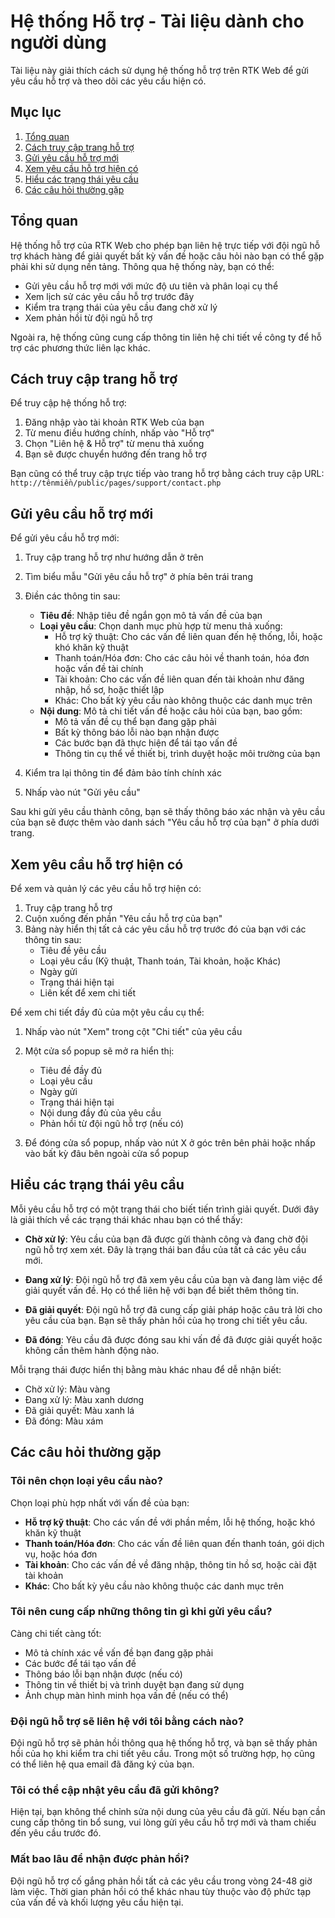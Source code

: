 # Hệ thống Hỗ trợ - Tài liệu dành cho người dùng

Tài liệu này giải thích cách sử dụng hệ thống hỗ trợ trên RTK Web để gửi yêu cầu hỗ trợ và theo dõi các yêu cầu hiện có.

## Mục lục

1. [Tổng quan](#tổng-quan)
2. [Cách truy cập trang hỗ trợ](#cách-truy-cập-trang-hỗ-trợ)
3. [Gửi yêu cầu hỗ trợ mới](#gửi-yêu-cầu-hỗ-trợ-mới)
4. [Xem yêu cầu hỗ trợ hiện có](#xem-yêu-cầu-hỗ-trợ-hiện-có)
5. [Hiểu các trạng thái yêu cầu](#hiểu-các-trạng-thái-yêu-cầu)
6. [Các câu hỏi thường gặp](#các-câu-hỏi-thường-gặp)

## Tổng quan

Hệ thống hỗ trợ của RTK Web cho phép bạn liên hệ trực tiếp với đội ngũ hỗ trợ khách hàng để giải quyết bất kỳ vấn đề hoặc câu hỏi nào bạn có thể gặp phải khi sử dụng nền tảng. Thông qua hệ thống này, bạn có thể:

- Gửi yêu cầu hỗ trợ mới với mức độ ưu tiên và phân loại cụ thể
- Xem lịch sử các yêu cầu hỗ trợ trước đây
- Kiểm tra trạng thái của yêu cầu đang chờ xử lý
- Xem phản hồi từ đội ngũ hỗ trợ

Ngoài ra, hệ thống cũng cung cấp thông tin liên hệ chi tiết về công ty để hỗ trợ các phương thức liên lạc khác.

## Cách truy cập trang hỗ trợ

Để truy cập hệ thống hỗ trợ:

1. Đăng nhập vào tài khoản RTK Web của bạn
2. Từ menu điều hướng chính, nhấp vào "Hỗ trợ"
3. Chọn "Liên hệ & Hỗ trợ" từ menu thả xuống
4. Bạn sẽ được chuyển hướng đến trang hỗ trợ

Bạn cũng có thể truy cập trực tiếp vào trang hỗ trợ bằng cách truy cập URL: `http://tênmiền/public/pages/support/contact.php`

## Gửi yêu cầu hỗ trợ mới

Để gửi yêu cầu hỗ trợ mới:

1. Truy cập trang hỗ trợ như hướng dẫn ở trên
2. Tìm biểu mẫu "Gửi yêu cầu hỗ trợ" ở phía bên trái trang
3. Điền các thông tin sau:
   - **Tiêu đề**: Nhập tiêu đề ngắn gọn mô tả vấn đề của bạn
   - **Loại yêu cầu**: Chọn danh mục phù hợp từ menu thả xuống:
     - Hỗ trợ kỹ thuật: Cho các vấn đề liên quan đến hệ thống, lỗi, hoặc khó khăn kỹ thuật
     - Thanh toán/Hóa đơn: Cho các câu hỏi về thanh toán, hóa đơn hoặc vấn đề tài chính
     - Tài khoản: Cho các vấn đề liên quan đến tài khoản như đăng nhập, hồ sơ, hoặc thiết lập
     - Khác: Cho bất kỳ yêu cầu nào không thuộc các danh mục trên
   - **Nội dung**: Mô tả chi tiết vấn đề hoặc câu hỏi của bạn, bao gồm:
     - Mô tả vấn đề cụ thể bạn đang gặp phải
     - Bất kỳ thông báo lỗi nào bạn nhận được
     - Các bước bạn đã thực hiện để tái tạo vấn đề
     - Thông tin cụ thể về thiết bị, trình duyệt hoặc môi trường của bạn

4. Kiểm tra lại thông tin để đảm bảo tính chính xác
5. Nhấp vào nút "Gửi yêu cầu"

Sau khi gửi yêu cầu thành công, bạn sẽ thấy thông báo xác nhận và yêu cầu của bạn sẽ được thêm vào danh sách "Yêu cầu hỗ trợ của bạn" ở phía dưới trang.

## Xem yêu cầu hỗ trợ hiện có

Để xem và quản lý các yêu cầu hỗ trợ hiện có:

1. Truy cập trang hỗ trợ
2. Cuộn xuống đến phần "Yêu cầu hỗ trợ của bạn"
3. Bảng này hiển thị tất cả các yêu cầu hỗ trợ trước đó của bạn với các thông tin sau:
   - Tiêu đề yêu cầu
   - Loại yêu cầu (Kỹ thuật, Thanh toán, Tài khoản, hoặc Khác)
   - Ngày gửi
   - Trạng thái hiện tại
   - Liên kết để xem chi tiết

Để xem chi tiết đầy đủ của một yêu cầu cụ thể:

1. Nhấp vào nút "Xem" trong cột "Chi tiết" của yêu cầu
2. Một cửa sổ popup sẽ mở ra hiển thị:
   - Tiêu đề đầy đủ
   - Loại yêu cầu
   - Ngày gửi
   - Trạng thái hiện tại
   - Nội dung đầy đủ của yêu cầu
   - Phản hồi từ đội ngũ hỗ trợ (nếu có)

3. Để đóng cửa sổ popup, nhấp vào nút X ở góc trên bên phải hoặc nhấp vào bất kỳ đâu bên ngoài cửa sổ popup

## Hiểu các trạng thái yêu cầu

Mỗi yêu cầu hỗ trợ có một trạng thái cho biết tiến trình giải quyết. Dưới đây là giải thích về các trạng thái khác nhau bạn có thể thấy:

- **Chờ xử lý**: Yêu cầu của bạn đã được gửi thành công và đang chờ đội ngũ hỗ trợ xem xét. Đây là trạng thái ban đầu của tất cả các yêu cầu mới.

- **Đang xử lý**: Đội ngũ hỗ trợ đã xem yêu cầu của bạn và đang làm việc để giải quyết vấn đề. Họ có thể liên hệ với bạn để biết thêm thông tin.

- **Đã giải quyết**: Đội ngũ hỗ trợ đã cung cấp giải pháp hoặc câu trả lời cho yêu cầu của bạn. Bạn sẽ thấy phản hồi của họ trong chi tiết yêu cầu.

- **Đã đóng**: Yêu cầu đã được đóng sau khi vấn đề đã được giải quyết hoặc không cần thêm hành động nào.

Mỗi trạng thái được hiển thị bằng màu khác nhau để dễ nhận biết:

- Chờ xử lý: Màu vàng
- Đang xử lý: Màu xanh dương
- Đã giải quyết: Màu xanh lá
- Đã đóng: Màu xám

## Các câu hỏi thường gặp

### Tôi nên chọn loại yêu cầu nào?

Chọn loại phù hợp nhất với vấn đề của bạn:
- **Hỗ trợ kỹ thuật**: Cho các vấn đề với phần mềm, lỗi hệ thống, hoặc khó khăn kỹ thuật
- **Thanh toán/Hóa đơn**: Cho các vấn đề liên quan đến thanh toán, gói dịch vụ, hoặc hóa đơn
- **Tài khoản**: Cho các vấn đề về đăng nhập, thông tin hồ sơ, hoặc cài đặt tài khoản
- **Khác**: Cho bất kỳ yêu cầu nào không thuộc các danh mục trên

### Tôi nên cung cấp những thông tin gì khi gửi yêu cầu?

Càng chi tiết càng tốt:
- Mô tả chính xác về vấn đề bạn đang gặp phải
- Các bước để tái tạo vấn đề
- Thông báo lỗi bạn nhận được (nếu có)
- Thông tin về thiết bị và trình duyệt bạn đang sử dụng
- Ảnh chụp màn hình minh họa vấn đề (nếu có thể)

### Đội ngũ hỗ trợ sẽ liên hệ với tôi bằng cách nào?

Đội ngũ hỗ trợ sẽ phản hồi thông qua hệ thống hỗ trợ, và bạn sẽ thấy phản hồi của họ khi kiểm tra chi tiết yêu cầu. Trong một số trường hợp, họ cũng có thể liên hệ qua email đã đăng ký của bạn.

### Tôi có thể cập nhật yêu cầu đã gửi không?

Hiện tại, bạn không thể chỉnh sửa nội dung của yêu cầu đã gửi. Nếu bạn cần cung cấp thông tin bổ sung, vui lòng gửi yêu cầu hỗ trợ mới và tham chiếu đến yêu cầu trước đó.

### Mất bao lâu để nhận được phản hồi?

Đội ngũ hỗ trợ cố gắng phản hồi tất cả các yêu cầu trong vòng 24-48 giờ làm việc. Thời gian phản hồi có thể khác nhau tùy thuộc vào độ phức tạp của vấn đề và khối lượng yêu cầu hiện tại.

